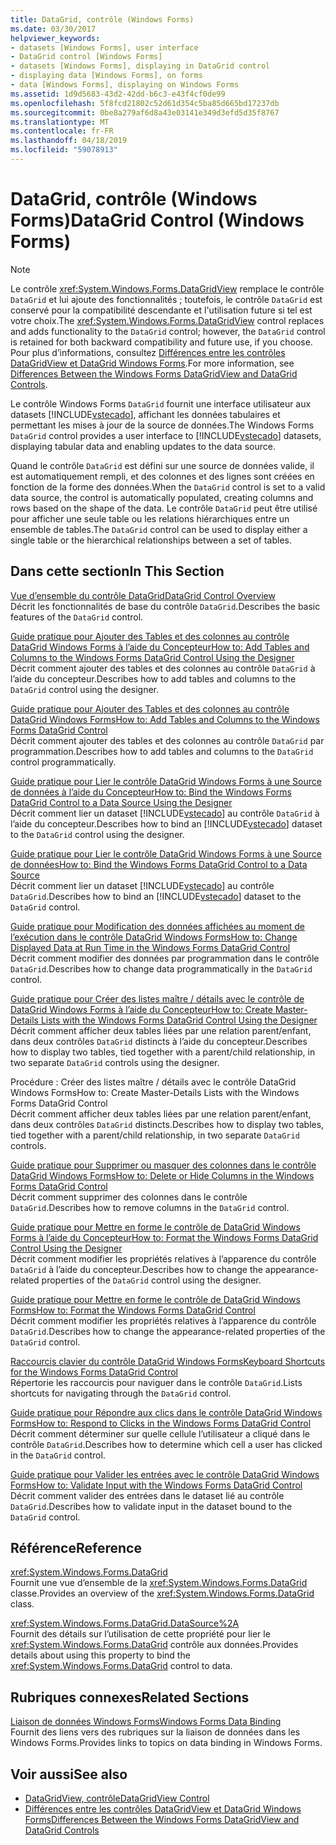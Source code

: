```yaml
---
title: DataGrid, contrôle (Windows Forms)
ms.date: 03/30/2017
helpviewer_keywords:
- datasets [Windows Forms], user interface
- DataGrid control [Windows Forms]
- datasets [Windows Forms], displaying in DataGrid control
- displaying data [Windows Forms], on forms
- data [Windows Forms], displaying on Windows Forms
ms.assetid: 1d9d5683-43d2-42dd-b6c3-e43f4cf0de99
ms.openlocfilehash: 5f8fcd21802c52d61d354c5ba85d665bd17237db
ms.sourcegitcommit: 0be8a279af6d8a43e03141e349d3efd5d35f8767
ms.translationtype: MT
ms.contentlocale: fr-FR
ms.lasthandoff: 04/18/2019
ms.locfileid: "59078913"
---
```

# <a name="datagrid-control-windows-forms"></a><span data-ttu-id="caa06-102">DataGrid, contrôle (Windows Forms)</span><span class="sxs-lookup"><span data-stu-id="caa06-102">DataGrid Control (Windows Forms)</span></span>
> [!NOTE]
>  <span data-ttu-id="caa06-103">Le contrôle <xref:System.Windows.Forms.DataGridView> remplace le contrôle `DataGrid` et lui ajoute des fonctionnalités ; toutefois, le contrôle `DataGrid` est conservé pour la compatibilité descendante et l'utilisation future si tel est votre choix.</span><span class="sxs-lookup"><span data-stu-id="caa06-103">The <xref:System.Windows.Forms.DataGridView> control replaces and adds functionality to the `DataGrid` control; however, the `DataGrid` control is retained for both backward compatibility and future use, if you choose.</span></span> <span data-ttu-id="caa06-104">Pour plus d’informations, consultez [Différences entre les contrôles DataGridView et DataGrid Windows Forms](differences-between-the-windows-forms-datagridview-and-datagrid-controls.md).</span><span class="sxs-lookup"><span data-stu-id="caa06-104">For more information, see [Differences Between the Windows Forms DataGridView and DataGrid Controls](differences-between-the-windows-forms-datagridview-and-datagrid-controls.md).</span></span>  
  
 <span data-ttu-id="caa06-105">Le contrôle Windows Forms `DataGrid` fournit une interface utilisateur aux datasets [!INCLUDE[vstecado](../../../../includes/vstecado-md.md)], affichant les données tabulaires et permettant les mises à jour de la source de données.</span><span class="sxs-lookup"><span data-stu-id="caa06-105">The Windows Forms `DataGrid` control provides a user interface to [!INCLUDE[vstecado](../../../../includes/vstecado-md.md)] datasets, displaying tabular data and enabling updates to the data source.</span></span>  
  
 <span data-ttu-id="caa06-106">Quand le contrôle `DataGrid` est défini sur une source de données valide, il est automatiquement rempli, et des colonnes et des lignes sont créées en fonction de la forme des données.</span><span class="sxs-lookup"><span data-stu-id="caa06-106">When the `DataGrid` control is set to a valid data source, the control is automatically populated, creating columns and rows based on the shape of the data.</span></span> <span data-ttu-id="caa06-107">Le contrôle `DataGrid` peut être utilisé pour afficher une seule table ou les relations hiérarchiques entre un ensemble de tables.</span><span class="sxs-lookup"><span data-stu-id="caa06-107">The `DataGrid` control can be used to display either a single table or the hierarchical relationships between a set of tables.</span></span>  
  
## <a name="in-this-section"></a><span data-ttu-id="caa06-108">Dans cette section</span><span class="sxs-lookup"><span data-stu-id="caa06-108">In This Section</span></span>  
 [<span data-ttu-id="caa06-109">Vue d’ensemble du contrôle DataGrid</span><span class="sxs-lookup"><span data-stu-id="caa06-109">DataGrid Control Overview</span></span>](datagrid-control-overview-windows-forms.md)  
 <span data-ttu-id="caa06-110">Décrit les fonctionnalités de base du contrôle `DataGrid`.</span><span class="sxs-lookup"><span data-stu-id="caa06-110">Describes the basic features of the `DataGrid` control.</span></span>  
  
 [<span data-ttu-id="caa06-111">Guide pratique pour Ajouter des Tables et des colonnes au contrôle DataGrid Windows Forms à l’aide du Concepteur</span><span class="sxs-lookup"><span data-stu-id="caa06-111">How to: Add Tables and Columns to the Windows Forms DataGrid Control Using the Designer</span></span>](add-tables-and-columns-to-wf-datagrid-control-using-the-designer.md)  
 <span data-ttu-id="caa06-112">Décrit comment ajouter des tables et des colonnes au contrôle `DataGrid` à l’aide du concepteur.</span><span class="sxs-lookup"><span data-stu-id="caa06-112">Describes how to add tables and columns to the `DataGrid` control using the designer.</span></span>  
  
 [<span data-ttu-id="caa06-113">Guide pratique pour Ajouter des Tables et des colonnes au contrôle DataGrid Windows Forms</span><span class="sxs-lookup"><span data-stu-id="caa06-113">How to: Add Tables and Columns to the Windows Forms DataGrid Control</span></span>](how-to-add-tables-and-columns-to-the-windows-forms-datagrid-control.md)  
 <span data-ttu-id="caa06-114">Décrit comment ajouter des tables et des colonnes au contrôle `DataGrid` par programmation.</span><span class="sxs-lookup"><span data-stu-id="caa06-114">Describes how to add tables and columns to the `DataGrid` control programmatically.</span></span>  
  
 [<span data-ttu-id="caa06-115">Guide pratique pour Lier le contrôle DataGrid Windows Forms à une Source de données à l’aide du Concepteur</span><span class="sxs-lookup"><span data-stu-id="caa06-115">How to: Bind the Windows Forms DataGrid Control to a Data Source Using the Designer</span></span>](bind-wf-datagrid-control-to-a-data-source-using-the-designer.md)  
 <span data-ttu-id="caa06-116">Décrit comment lier un dataset [!INCLUDE[vstecado](../../../../includes/vstecado-md.md)] au contrôle `DataGrid` à l’aide du concepteur.</span><span class="sxs-lookup"><span data-stu-id="caa06-116">Describes how to bind an [!INCLUDE[vstecado](../../../../includes/vstecado-md.md)] dataset to the `DataGrid` control using the designer.</span></span>  
  
 [<span data-ttu-id="caa06-117">Guide pratique pour Lier le contrôle DataGrid Windows Forms à une Source de données</span><span class="sxs-lookup"><span data-stu-id="caa06-117">How to: Bind the Windows Forms DataGrid Control to a Data Source</span></span>](how-to-bind-the-windows-forms-datagrid-control-to-a-data-source.md)  
 <span data-ttu-id="caa06-118">Décrit comment lier un dataset [!INCLUDE[vstecado](../../../../includes/vstecado-md.md)] au contrôle `DataGrid`.</span><span class="sxs-lookup"><span data-stu-id="caa06-118">Describes how to bind an [!INCLUDE[vstecado](../../../../includes/vstecado-md.md)] dataset to the `DataGrid` control.</span></span>  
  
 [<span data-ttu-id="caa06-119">Guide pratique pour Modification des données affichées au moment de l’exécution dans le contrôle DataGrid Windows Forms</span><span class="sxs-lookup"><span data-stu-id="caa06-119">How to: Change Displayed Data at Run Time in the Windows Forms DataGrid Control</span></span>](change-displayed-data-at-run-time-wf-datagrid-control.md)  
 <span data-ttu-id="caa06-120">Décrit comment modifier des données par programmation dans le contrôle `DataGrid`.</span><span class="sxs-lookup"><span data-stu-id="caa06-120">Describes how to change data programmatically in the `DataGrid` control.</span></span>  
  
 [<span data-ttu-id="caa06-121">Guide pratique pour Créer des listes maître / détails avec le contrôle de DataGrid Windows Forms à l’aide du Concepteur</span><span class="sxs-lookup"><span data-stu-id="caa06-121">How to: Create Master-Details Lists with the Windows Forms DataGrid Control Using the Designer</span></span>](create-master-details-lists-with-wf-datagrid-control-using-the-designer.md)  
 <span data-ttu-id="caa06-122">Décrit comment afficher deux tables liées par une relation parent/enfant, dans deux contrôles `DataGrid` distincts à l’aide du concepteur.</span><span class="sxs-lookup"><span data-stu-id="caa06-122">Describes how to display two tables, tied together with a parent/child relationship, in two separate `DataGrid` controls using the designer.</span></span>  
  
 <span data-ttu-id="caa06-123">Procédure : Créer des listes maître / détails avec le contrôle DataGrid Windows Forms</span><span class="sxs-lookup"><span data-stu-id="caa06-123">How to: Create Master-Details Lists with the Windows Forms DataGrid Control</span></span>  
 <span data-ttu-id="caa06-124">Décrit comment afficher deux tables liées par une relation parent/enfant, dans deux contrôles `DataGrid` distincts.</span><span class="sxs-lookup"><span data-stu-id="caa06-124">Describes how to display two tables, tied together with a parent/child relationship, in two separate `DataGrid` controls.</span></span>  
  
 [<span data-ttu-id="caa06-125">Guide pratique pour Supprimer ou masquer des colonnes dans le contrôle DataGrid Windows Forms</span><span class="sxs-lookup"><span data-stu-id="caa06-125">How to: Delete or Hide Columns in the Windows Forms DataGrid Control</span></span>](how-to-delete-or-hide-columns-in-the-windows-forms-datagrid-control.md)  
 <span data-ttu-id="caa06-126">Décrit comment supprimer des colonnes dans le contrôle `DataGrid`.</span><span class="sxs-lookup"><span data-stu-id="caa06-126">Describes how to remove columns in the `DataGrid` control.</span></span>  
  
 [<span data-ttu-id="caa06-127">Guide pratique pour Mettre en forme le contrôle de DataGrid Windows Forms à l’aide du Concepteur</span><span class="sxs-lookup"><span data-stu-id="caa06-127">How to: Format the Windows Forms DataGrid Control Using the Designer</span></span>](how-to-format-the-windows-forms-datagrid-control-using-the-designer.md)  
 <span data-ttu-id="caa06-128">Décrit comment modifier les propriétés relatives à l’apparence du contrôle `DataGrid` à l’aide du concepteur.</span><span class="sxs-lookup"><span data-stu-id="caa06-128">Describes how to change the appearance-related properties of the `DataGrid` control using the designer.</span></span>  
  
 [<span data-ttu-id="caa06-129">Guide pratique pour Mettre en forme le contrôle de DataGrid Windows Forms</span><span class="sxs-lookup"><span data-stu-id="caa06-129">How to: Format the Windows Forms DataGrid Control</span></span>](how-to-format-the-windows-forms-datagrid-control.md)  
 <span data-ttu-id="caa06-130">Décrit comment modifier les propriétés relatives à l’apparence du contrôle `DataGrid`.</span><span class="sxs-lookup"><span data-stu-id="caa06-130">Describes how to change the appearance-related properties of the `DataGrid` control.</span></span>  
  
 [<span data-ttu-id="caa06-131">Raccourcis clavier du contrôle DataGrid Windows Forms</span><span class="sxs-lookup"><span data-stu-id="caa06-131">Keyboard Shortcuts for the Windows Forms DataGrid Control</span></span>](keyboard-shortcuts-for-the-windows-forms-datagrid-control.md)  
 <span data-ttu-id="caa06-132">Répertorie les raccourcis pour naviguer dans le contrôle `DataGrid`.</span><span class="sxs-lookup"><span data-stu-id="caa06-132">Lists shortcuts for navigating through the `DataGrid` control.</span></span>  
  
 [<span data-ttu-id="caa06-133">Guide pratique pour Répondre aux clics dans le contrôle DataGrid Windows Forms</span><span class="sxs-lookup"><span data-stu-id="caa06-133">How to: Respond to Clicks in the Windows Forms DataGrid Control</span></span>](how-to-respond-to-clicks-in-the-windows-forms-datagrid-control.md)  
 <span data-ttu-id="caa06-134">Décrit comment déterminer sur quelle cellule l’utilisateur a cliqué dans le contrôle `DataGrid`.</span><span class="sxs-lookup"><span data-stu-id="caa06-134">Describes how to determine which cell a user has clicked in the `DataGrid` control.</span></span>  
  
 [<span data-ttu-id="caa06-135">Guide pratique pour Valider les entrées avec le contrôle DataGrid Windows Forms</span><span class="sxs-lookup"><span data-stu-id="caa06-135">How to: Validate Input with the Windows Forms DataGrid Control</span></span>](how-to-validate-input-with-the-windows-forms-datagrid-control.md)  
 <span data-ttu-id="caa06-136">Décrit comment valider des entrées dans le dataset lié au contrôle `DataGrid`.</span><span class="sxs-lookup"><span data-stu-id="caa06-136">Describes how to validate input in the dataset bound to the `DataGrid` control.</span></span>  
  
## <a name="reference"></a><span data-ttu-id="caa06-137">Référence</span><span class="sxs-lookup"><span data-stu-id="caa06-137">Reference</span></span>  
 <xref:System.Windows.Forms.DataGrid>  
 <span data-ttu-id="caa06-138">Fournit une vue d’ensemble de la <xref:System.Windows.Forms.DataGrid> classe.</span><span class="sxs-lookup"><span data-stu-id="caa06-138">Provides an overview of the <xref:System.Windows.Forms.DataGrid> class.</span></span>  
  
 <xref:System.Windows.Forms.DataGrid.DataSource%2A>  
 <span data-ttu-id="caa06-139">Fournit des détails sur l’utilisation de cette propriété pour lier le <xref:System.Windows.Forms.DataGrid> contrôle aux données.</span><span class="sxs-lookup"><span data-stu-id="caa06-139">Provides details about using this property to bind the <xref:System.Windows.Forms.DataGrid> control to data.</span></span>  
  
## <a name="related-sections"></a><span data-ttu-id="caa06-140">Rubriques connexes</span><span class="sxs-lookup"><span data-stu-id="caa06-140">Related Sections</span></span>  
 [<span data-ttu-id="caa06-141">Liaison de données Windows Forms</span><span class="sxs-lookup"><span data-stu-id="caa06-141">Windows Forms Data Binding</span></span>](../windows-forms-data-binding.md)  
 <span data-ttu-id="caa06-142">Fournit des liens vers des rubriques sur la liaison de données dans les Windows Forms.</span><span class="sxs-lookup"><span data-stu-id="caa06-142">Provides links to topics on data binding in Windows Forms.</span></span>  
  
## <a name="see-also"></a><span data-ttu-id="caa06-143">Voir aussi</span><span class="sxs-lookup"><span data-stu-id="caa06-143">See also</span></span>

- [<span data-ttu-id="caa06-144">DataGridView, contrôle</span><span class="sxs-lookup"><span data-stu-id="caa06-144">DataGridView Control</span></span>](datagridview-control-windows-forms.md)
- [<span data-ttu-id="caa06-145">Différences entre les contrôles DataGridView et DataGrid Windows Forms</span><span class="sxs-lookup"><span data-stu-id="caa06-145">Differences Between the Windows Forms DataGridView and DataGrid Controls</span></span>](differences-between-the-windows-forms-datagridview-and-datagrid-controls.md)
